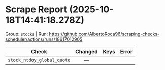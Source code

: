 # Scrape Report (2025-10-18T14:41:18.278Z)

Group: `stocks`  |  Run: https://github.com/AlbertoRoca96/scraping-checks-scheduler/actions/runs/18617012905

| Check | Changed | Keys | Error |
|---|:---:|:--|:--|
| `stock_ntdoy_global_quote` | — |  |  |
